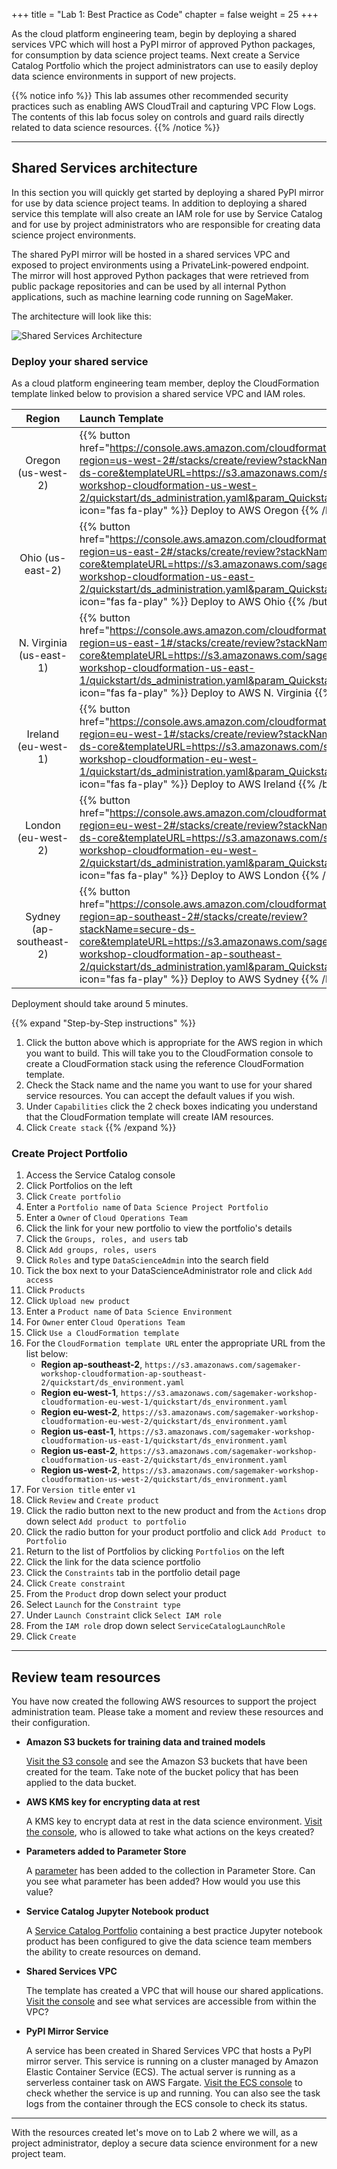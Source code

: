 +++
title = "Lab 1: Best Practice as Code"
chapter = false
weight = 25
+++

As the cloud platform engineering team, begin by deploying a shared services VPC which will host a PyPI mirror of approved Python packages, for consumption by data science project teams.  Next create a Service Catalog Portfolio which the project administrators can use to easily deploy data science environments in support of new projects.

{{% notice info %}}
This lab assumes other recommended security practices such as enabling AWS CloudTrail and capturing VPC Flow Logs.  The contents of this lab focus soley on controls and guard rails directly related to data science resources.
{{% /notice %}}

---

## Shared Services architecture

In this section you will quickly get started by deploying a shared PyPI mirror for use by data science project teams.  In addition to deploying a shared service this template will also create an IAM role for use by Service Catalog and for use by project administrators who are responsible for creating data science project environments.

The shared PyPI mirror will be hosted in a shared services VPC and exposed to project environments using a PrivateLink-powered endpoint.  The mirror will host approved Python packages that were retrieved from public package repositories and can be used by all internal Python applications, such as machine learning code running on SageMaker.

The architecture will look like this:

![Shared Services Architecture](/images/sec-ds-architecture-simplified-v1.jpg)

### Deploy your shared service

As a cloud platform engineering team member, deploy the CloudFormation template linked below to provision a shared service VPC and IAM roles.

| Region | Launch Template |
|:---:|:---|
| Oregon (us-west-2) | {{% button href="https://console.aws.amazon.com/cloudformation/home?region=us-west-2#/stacks/create/review?stackName=secure-ds-core&templateURL=https://s3.amazonaws.com/sagemaker-workshop-cloudformation-us-west-2/quickstart/ds_administration.yaml&param_QuickstartMode=false" icon="fas fa-play" %}} Deploy to AWS Oregon {{% /button %}} |
| Ohio (us-east-2) | {{% button href="https://console.aws.amazon.com/cloudformation/home?region=us-east-2#/stacks/create/review?stackName=secure-ds-core&templateURL=https://s3.amazonaws.com/sagemaker-workshop-cloudformation-us-east-2/quickstart/ds_administration.yaml&param_QuickstartMode=false" icon="fas fa-play" %}} Deploy to AWS Ohio {{% /button %}} |
| N. Virginia (us-east-1) | {{% button href="https://console.aws.amazon.com/cloudformation/home?region=us-east-1#/stacks/create/review?stackName=secure-ds-core&templateURL=https://s3.amazonaws.com/sagemaker-workshop-cloudformation-us-east-1/quickstart/ds_administration.yaml&param_QuickstartMode=false" icon="fas fa-play" %}} Deploy to AWS N. Virginia {{% /button %}} |
| Ireland (eu-west-1) | {{% button href="https://console.aws.amazon.com/cloudformation/home?region=eu-west-1#/stacks/create/review?stackName=secure-ds-core&templateURL=https://s3.amazonaws.com/sagemaker-workshop-cloudformation-eu-west-1/quickstart/ds_administration.yaml&param_QuickstartMode=false" icon="fas fa-play" %}} Deploy to AWS Ireland {{% /button %}} |
| London (eu-west-2) | {{% button href="https://console.aws.amazon.com/cloudformation/home?region=eu-west-2#/stacks/create/review?stackName=secure-ds-core&templateURL=https://s3.amazonaws.com/sagemaker-workshop-cloudformation-eu-west-2/quickstart/ds_administration.yaml&param_QuickstartMode=false" icon="fas fa-play" %}} Deploy to AWS London {{% /button %}} |
| Sydney (ap-southeast-2) | {{% button href="https://console.aws.amazon.com/cloudformation/home?region=ap-southeast-2#/stacks/create/review?stackName=secure-ds-core&templateURL=https://s3.amazonaws.com/sagemaker-workshop-cloudformation-ap-southeast-2/quickstart/ds_administration.yaml&param_QuickstartMode=false" icon="fas fa-play" %}} Deploy to AWS Sydney {{% /button %}} |

Deployment should take around 5 minutes.

{{% expand "Step-by-Step instructions" %}}
1. Click the button above which is appropriate for the AWS region in which you want to build.  This will take you to the CloudFormation console to create a CloudFormation stack using the reference CloudFormation template.  
1. Check the Stack name and the name you want to use for your shared service resources.  You can accept the default values if you wish.
1. Under `Capabilities` click the 2 check boxes indicating you understand that the CloudFormation template will create IAM resources.
1. Click `Create stack`
{{% /expand %}}

### Create Project Portfolio

1. Access the Service Catalog console
1. Click Portfolios on the left
1. Click `Create portfolio`
1. Enter a `Portfolio name` of `Data Science Project Portfolio`
1. Enter a `Owner` of `Cloud Operations Team`
1. Click the link for your new portfolio to view the portfolio's details
1. Click the `Groups, roles, and users` tab
1. Click `Add groups, roles, users`
1. Click `Roles` and type `DataScienceAdmin` into the search field
1. Tick the box next to your DataScienceAdministrator role and click `Add access`
1. Click `Products`
1. Click `Upload new product`
1. Enter a `Product name` of `Data Science Environment`
1. For `Owner` enter `Cloud Operations Team`
1. Click `Use a CloudFormation template`
1. For the `CloudFormation template URL` enter the appropriate URL from the list below:
    - **Region ap-southeast-2**, `https://s3.amazonaws.com/sagemaker-workshop-cloudformation-ap-southeast-2/quickstart/ds_environment.yaml` 
    - **Region eu-west-1**, `https://s3.amazonaws.com/sagemaker-workshop-cloudformation-eu-west-1/quickstart/ds_environment.yaml` 
    - **Region eu-west-2**, `https://s3.amazonaws.com/sagemaker-workshop-cloudformation-eu-west-2/quickstart/ds_environment.yaml` 
    - **Region us-east-1**, `https://s3.amazonaws.com/sagemaker-workshop-cloudformation-us-east-1/quickstart/ds_environment.yaml` 
    - **Region us-east-2**, `https://s3.amazonaws.com/sagemaker-workshop-cloudformation-us-east-2/quickstart/ds_environment.yaml` 
    - **Region us-west-2**, `https://s3.amazonaws.com/sagemaker-workshop-cloudformation-us-west-2/quickstart/ds_environment.yaml` 
1. For `Version title` enter `v1`
1. Click `Review` and `Create product`
1. Click the radio button next to the new product and from the `Actions` drop down select `Add product to portfolio`
1. Click the radio button for your product portfolio and click `Add Product to Portfolio`
1. Return to the list of Portfolios by clicking `Portfolios` on the left
1. Click the link for the data science portfolio
1. Click the `Constraints` tab in the portfolio detail page
1. Click `Create constraint`
1. From the `Product` drop down select your product
1. Select `Launch` for the `Constraint type`
1. Under `Launch Constraint` click `Select IAM role`
1. From the `IAM role` drop down select `ServiceCatalogLaunchRole`
1. Click `Create`

---

## Review team resources

You have now created the following AWS resources to support the project administration team.  Please take a moment and review these resources and their configuration.

- **Amazon S3 buckets for training data and trained models**

    [Visit the S3 console](https://console.aws.amazon.com/s3/home) and see the Amazon S3 buckets that have been created for the team.  Take note of the bucket policy that has been applied to the data bucket.

- **AWS KMS key for encrypting data at rest**

    A KMS key to encrypt data at rest in the data science environment. [Visit the console](https://console.aws.amazon.com/kms/home?#/kms/home), who is allowed to take what actions on the keys created?

- **Parameters added to Parameter Store**

    A [parameter](https://console.aws.amazon.com/systems-manager/parameters) has been added to the collection in Parameter Store.  Can you see what parameter has been added?  How would you use this value?

- **Service Catalog Jupyter Notebook product**

    A [Service Catalog Portfolio](https://console.aws.amazon.com/servicecatalog/console?#portfolios) containing a best practice Jupyter notebook product has been configured to give the data science team members the ability to create resources on demand.

- **Shared Services VPC**

    The template has created a VPC that will house our shared applications. [Visit the console](https://console.aws.amazon.com/vpc/home) and see what services are accessible from within the VPC?

- **PyPI Mirror Service**

    A service has been created in Shared Services VPC that hosts a PyPI mirror server. This service is running on a cluster managed by Amazon Elastic Container Service (ECS). The actual server is running as a serverless container task on AWS Fargate. [Visit the ECS console](https://console.aws.amazon.com/ecs/home) to check whether the service is up and running. You can also see the task logs from the container through the ECS console to check its status.

---

With the resources created let's move on to Lab 2 where we will, as a project administrator, deploy a secure data science environment for a new project team.
